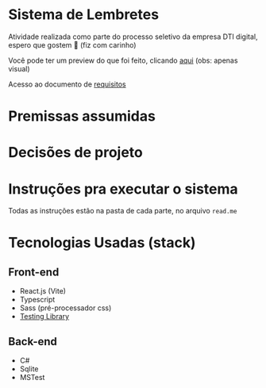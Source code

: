 # Sistema de Lembretes
Atividade realizada como parte do processo seletivo da empresa DTI digital, espero que gostem 💓 (fiz com carinho)

Você pode ter um preview do que foi feito, clicando [aqui](https://dti-lembretes.vercel.app/) (obs: apenas visual)

Acesso ao documento de [requisitos](https://communication-assets.gupy.io/production/companies/36469/emails/1707343109117/communication-assets-025cd070-c604-11ee-ab61-e34adf9101b6/1.0_-_teste_dti_-_dev_estgio_c_e_react.pdf)

# Premissas assumidas
# Decisões de projeto
# Instruções pra executar o sistema
Todas as instruções estão na pasta de cada parte, no arquivo `read.me`

# Tecnologias Usadas (stack)
## Front-end
- React.js (Vite)
- Typescript
- Sass (pré-processador css)
- [Testing Library](https://testing-library.com/)

## Back-end
- C#
- Sqlite
- MSTest
